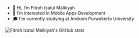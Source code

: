 - 👋 Hi, I’m Fitroh Izatul Malkiyah
- 👀 I’m interested in Mobile Apps Development
- 🎓 I’m currently studying at Amikom Purwokerto University 


![Fitroh Izatul Malkiyah's GitHub stats](https://github-readme-stats.vercel.app/api/?username=fitrohiza&theme=gotham&show_icons=true)

